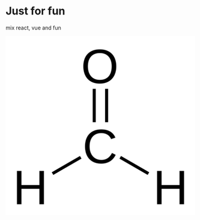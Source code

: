 # Just for fun

mix react, vue and fun 


![Formalin](https://github.com/alextorq/formalin/blob/master/static/image.png?raw=true)

